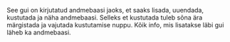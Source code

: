 See gui on kirjutatud andmebaasi jaoks, et saaks lisada, uuendada, kustutada ja näha andmebaasi. Selleks et kustutada tuleb sõna ära märgistada ja vajutada kustutamise nuppu. Kõik info, mis lisatakse läbi gui läheb ka andmebaasi.
